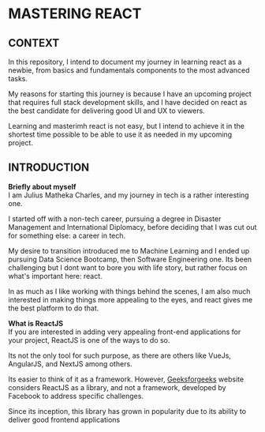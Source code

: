 # MASTERING REACT  

## CONTEXT
In this repository, I intend to document my journey in learning react as a newbie, from basics and fundamentals components to the most advanced tasks. 

My reasons for starting this journey is because I have an upcoming project that requires full stack development skills, and I have decided on react as the best candidate for delivering good UI and UX to viewers. 

Learning and masterimh react is not easy, but I intend to achieve it in the shortest time possible to be able to use it as needed in my upcoming project.

## INTRODUCTION

**Briefly about myself**   
I am Julius Matheka Charles, and my journey in tech is a rather interesting one. 

I started off with a non-tech career, pursuing a degree in Disaster Management and International Diplomacy, before deciding that I was cut out for something else: a career in tech. 

My desire to transition introduced me to Machine Learning and I ended up pursuing Data Science Bootcamp, then Software Engineering one. Its been challenging but I dont want to bore you with life story, but rather focus on what's important here: react. 

In as much as I like working with things behind the scenes, I am also much interested in making things more appealing to the eyes, and react gives me the best platform to do that.

**What is ReactJS**  
If you are interested in adding very appealing front-end applications for your project, ReactJS is one of the ways to do so. 

Its not the only tool for such purpose, as there are others like VueJs, AngularJS, and NextJS among others. 

Its easier to think of it as a framework. However, [Geeksforgeeks](https://www.geeksforgeeks.org/reactjs-basics-concepts-complete-reference/) website considers ReactJS as a library, and not a framework, developed by Facebook to address specific challenges. 

Since its inception, this library has grown in popularity due to its ability to deliver good frontend applications

